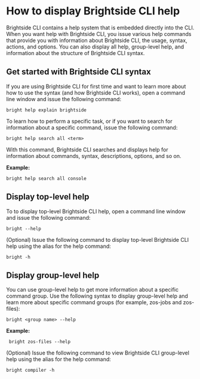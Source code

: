 # How to display Brightside CLI help
Brightside CLI contains a help system that is embedded directly into the CLI. When you want help with Brightside CLI, you issue various help commands that provide you with information about Brightside CLI, the usage, syntax, actions, and options. You can also display all help, group-level help, and information about the structure of Brightside CLI syntax.

## Get started with Brightside CLI syntax

If you are using Brightside CLI for first time and want to learn more about how to use the syntax (and how Brightside CLI works), open a command line window and issue the following command:

`bright help explain brightside`

To learn how to perform a specific task, or if you want to search for information about a specific command, issue the following command:

`bright help search all <term>`

With this command, Brightside CLI searches and displays help for
information about commands, syntax, descriptions, options, and so on.

**Example:**

`bright help search all console`

## Display top-level help

To to display top-level Brightside CLI help, open a command line window and issue the following command:

`bright --help`

(Optional) Issue the following command to display top-level Brightside CLI help using the alias for the help command:

`bright -h`

## Display group-level help

You can use group-level help to get more information about a specific command group. Use the following syntax to display group-level help and learn more about specific command groups (for example, zos-jobs and zos-files):

`bright <group name> --help`

**Example:**

` bright zos-files --help`

(Optional) Issue the following command to view Brightside CLI group-level help using the alias for the help command:

`bright compiler -h`
